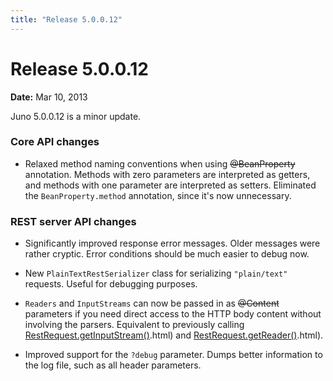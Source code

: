 ```yaml
---
title: "Release 5.0.0.12"
---
```


# Release 5.0.0.12

**Date:** Mar 10, 2013

Juno 5.0.0.12 is a minor update.

### Core API changes

- Relaxed method naming conventions when using ~~@BeanProperty~~ annotation.
  Methods with zero parameters are interpreted as getters, and methods with one parameter are interpreted as setters.
  Eliminated the `BeanProperty.method` annotation, since it's now unnecessary.

### REST server API changes

- Significantly improved response error messages.
  Older messages were rather cryptic.
  Error conditions should be much easier to debug now.

- New `PlainTextRestSerializer` class for serializing `"plain/text"` requests.
  Useful for debugging purposes.

- `Readers` and `InputStreams` can now be passed in as ~~@Content~~ parameters if you need direct access to the HTTP
  body content without involving the parsers.
  Equivalent to previously calling <a href="/site/apidocs/oajr/RestRequest#getInputStream(" target="_blank">RestRequest.getInputStream()</a>.html)
  and <a href="/site/apidocs/oajr/RestRequest#getReader(" target="_blank">RestRequest.getReader()</a>.html).

- Improved support for the `?debug` parameter.
  Dumps better information to the log file, such as all header parameters.